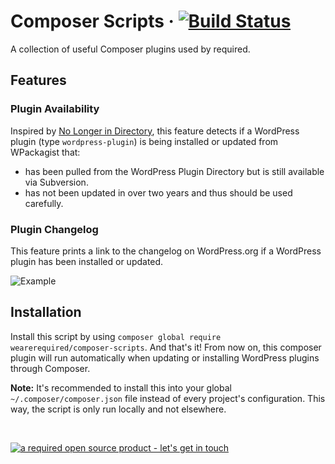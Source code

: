 # Composer Scripts &middot; [![Build Status](https://travis-ci.org/wearerequired/composer-scripts.svg?branch=master)](https://travis-ci.org/wearerequired/composer-scripts)

A collection of useful Composer plugins used by required.

## Features

### Plugin Availability

Inspired by [No Longer in Directory](https://wordpress.org/plugins/no-longer-in-directory/), this feature detects if a WordPress plugin (type `wordpress-plugin`) is being installed or updated from WPackagist that:

* has been pulled from the WordPress Plugin Directory but is still available via Subversion.
* has not been updated in over two years and thus should be used carefully.

### Plugin Changelog

This feature prints a link to the changelog on WordPress.org if a WordPress plugin has been installed or updated.

![Example](https://user-images.githubusercontent.com/617637/31888603-1942a592-b7fd-11e7-9a1f-40e5f0ebf02a.png)


## Installation

Install this script by using `composer global require wearerequired/composer-scripts`.
And that's it! From now on, this composer plugin will run automatically when updating or installing WordPress plugins through Composer.

**Note:** It's recommended to install this into your global `~/.composer/composer.json` file instead of every project's configuration. This way, the script is only run locally and not elsewhere.

<br>

[![a required open source product - let's get in touch](https://media.required.com/images/open-source-banner.png)](https://required.com/en/lets-get-in-touch/)

